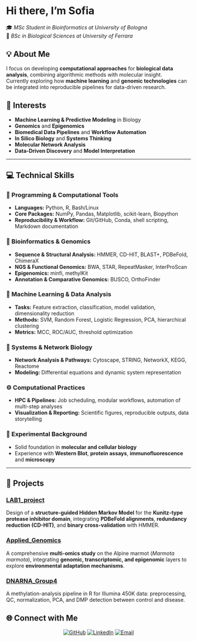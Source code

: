 # Hi there, I’m **Sofia**  

🎓 *MSc Student in Bioinformatics at University of Bologna*  
🧬 *BSc in Biological Sciences at University of Ferrara*  

## 💡 About Me  

I focus on developing **computational approaches** for **biological data analysis**, combining algorithmic methods with molecular insight.  
Currently exploring how **machine learning** and **genomic technologies** can be integrated into reproducible pipelines for data-driven research.  

## 🧬 Interests  

- **Machine Learning & Predictive Modeling** in Biology  
- **Genomics** and **Epigenomics**  
- **Biomedical Data Pipelines** and **Workflow Automation**  
- **In Silico Biology** and **Systems Thinking**  
- **Molecular Network Analysis**  
- **Data-Driven Discovery** and **Model Interpretation**

---
 
## 💻 Technical Skills  

### 🧠 Programming & Computational Tools  
- **Languages:** Python, R, Bash/Linux  
- **Core Packages:** NumPy, Pandas, Matplotlib, scikit-learn, Biopython  
- **Reproducibility & Workflow:** Git/GitHub, Conda, shell scripting, Markdown documentation  

### 🧬 Bioinformatics & Genomics  
- **Sequence & Structural Analysis:** HMMER, CD-HIT, BLAST+, PDBeFold, ChimeraX  
- **NGS & Functional Genomics:** BWA, STAR, RepeatMasker, InterProScan  
- **Epigenomics:** minfi, methylKit  
- **Annotation & Comparative Genomics:** BUSCO, OrthoFinder  

### 🤖 Machine Learning & Data Analysis  
- **Tasks:** Feature extraction, classification, model validation, dimensionality reduction  
- **Methods:** SVM, Random Forest, Logistic Regression, PCA, hierarchical clustering  
- **Metrics:** MCC, ROC/AUC, threshold optimization  

### 🧩 Systems & Network Biology  
- **Network Analysis & Pathways:** Cytoscape, STRING, NetworkX, KEGG, Reactome  
- **Modeling:** Differential equations and dynamic system representation  

### ⚙️ Computational Practices  
- **HPC & Pipelines:** Job scheduling, modular workflows, automation of multi-step analyses  
- **Visualization & Reporting:** Scientific figures, reproducible outputs, data storytelling  

### 🧪 Experimental Background  
- Solid foundation in **molecular and cellular biology**  
- Experience with **Western Blot**, **protein assays**, **immunofluorescence** and **microscopy**

---

## 📂 Projects  

### [LAB1_project](https://github.com/sofianatale/LAB1_project)
Design of a **structure-guided Hidden Markov Model** for the **Kunitz-type protease inhibitor domain**, integrating **PDBeFold alignments**, **redundancy reduction (CD-HIT)**, and **binary cross-validation** with HMMER.

### [Applied_Genomics](https://github.com/sofianatale/Applied_Genomics)
A comprehensive **multi-omics study** on the Alpine marmot (*Marmota marmota*), integrating **genomic, transcriptomic, and epigenomic** layers to explore **environmental adaptation mechanisms**.

### [DNARNA_Group4](https://github.com/sofianatale/DNARNA_Group4)
A methylation-analysis pipeline in R for Illumina 450K data: preprocessing, QC, normalization, PCA, and DMP detection between control and disease.

## 🌐 Connect with Me  

<div align="center">

[![GitHub](https://img.shields.io/badge/GitHub-181717?logo=github&logoColor=white)](https://github.com/sofianatale)
[![LinkedIn](https://img.shields.io/badge/LinkedIn-0A66C2?logo=linkedin&logoColor=white)](https://www.linkedin.com/in/sofia-natale-082579347)
[![Email](https://img.shields.io/badge/Email-sofianatale06%40gmail.com-8A2BE2?logo=gmail&logoColor=white)](mailto:sofianatale06@gmail.com)

</div>
